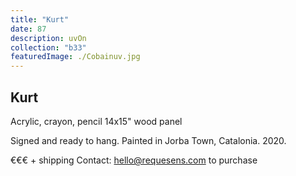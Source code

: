 ```yaml
---
title: "Kurt"
date: 87
description: uvOn
collection: "b33"
featuredImage: ./Cobainuv.jpg
---
```


## Kurt

Acrylic, crayon, pencil
14x15" wood panel

Signed and ready to hang.
Painted in Jorba Town, Catalonia. 2020.

€€€ + shipping
Contact: hello@requesens.com to purchase
